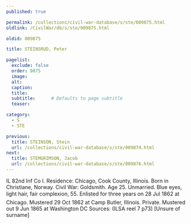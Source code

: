 ```yaml
---
published: true

permalink: /collections/civil-war-database/s/ste/009875.html
oldlink: /CivilWar/db/s/ste/009875.html

oldid: 009875

title: STEINSRUD, Peter

pagelist:
  exclude: false
  order: 9875
  image: 
  alt:
  caption:
  title:
  subtitle:      # Defaults to page subtitle
  teaser:

category: 
  - S 
  - STE

previous:
  title: STEINSON, Stein
  url: /collections/civil-war-database/s/ste/009874.html  
next:
  title: STEMGRIMSON, Jacob
  url: /collections/civil-war-database/s/ste/009876.html   
---
```

IL 82nd Inf Co I. Residence: Chicago, Cook County, Illinois. Born in Christiane, Norway. Civil War: Goldsmith. Age 25. Unmarried. Blue eyes, light hair, fair complexion, 5&#146;5&#148;. Enlisted for three years on 28 Jul 1862 at Chicago. Mustered 29 Oct 1862 at Camp Butler, Illinois. Private. Mustered out 9 Jun 1865 at Washington DC Sources: (ILSA reel 7 p73) [Unsure of surname]